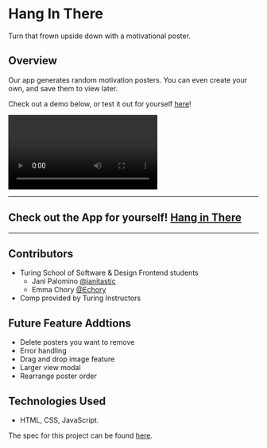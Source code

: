 # Hang In There

Turn that frown upside down with a motivational poster.

## Overview

Our app generates random motivation posters. You can even create your own, and save them to view later.

Check out a demo below, or test it out for yourself [here](https://janitastic.github.io/hang-in-there/)!

![App Demo](https://github.com/janitastic/hang-in-there/blob/main/assets/hang-in-there%20(1).mp4)

---

## Check out the App for yourself! [Hang in There](https://janitastic.github.io/hang-in-there/)

---

## Contributors
- Turing School of Software & Design Frontend students
  - Jani Palomino [@janitastic](https://github.com/janitastic)
  - Emma Chory [@Echory](https://github.com/echory)
- Comp provided by Turing Instructors

## Future Feature Addtions

- Delete posters you want to remove
- Error handling
- Drag and drop image feature
- Larger view modal
- Rearrange poster order
  
## Technologies Used

- HTML, CSS, JavaScript.

The spec for this project can be found [here](https://frontend.turing.edu/projects/module-1/hang-in-there.html). 
